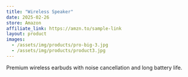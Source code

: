 ```yaml
---
title: "Wireless Speaker"
date: 2025-02-26
store: Amazon
affiliate_link: https://amzn.to/sample-link
layout: product
images:
  - /assets/img/products/pro-big-3.jpg
  - /assets/img/products/product3.jpg
---
```

Premium wireless earbuds with noise cancellation and long battery life.
